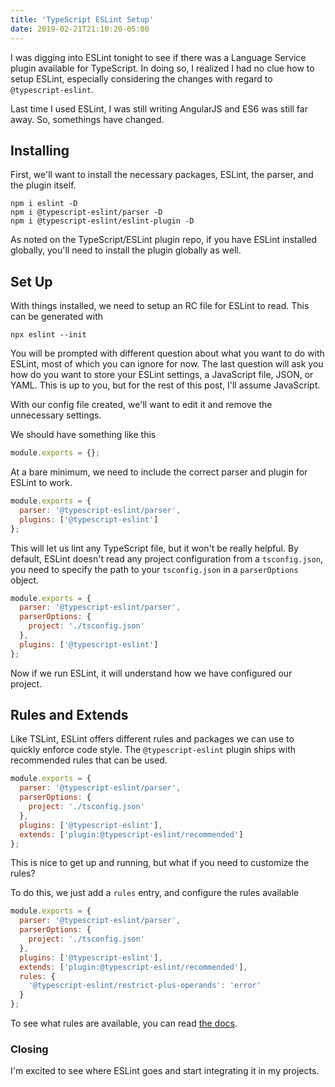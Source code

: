 ```yaml
---
title: 'TypeScript ESLint Setup'
date: 2019-02-21T21:10:20-05:00
---
```


I was digging into ESLint tonight to see if there was a Language Service plugin available for TypeScript. In doing so, I realized I had no clue how to setup ESLint, especially considering the changes with regard to `@typescript-eslint`.

Last time I used ESLint, I was still writing AngularJS and ES6 was still far away. So, somethings have changed.

## Installing

First, we'll want to install the necessary packages, ESLint, the parser, and the plugin itself.

```shell
npm i eslint -D
npm i @typescript-eslint/parser -D
npm i @typescript-eslint/eslint-plugin -D
```

As noted on the TypeScript/ESLint plugin repo, if you have ESLint installed globally, you'll need to install the plugin globally as well.

## Set Up

With things installed, we need to setup an RC file for ESLint to read. This can be generated with

```
npx eslint --init
```

You will be prompted with different question about what you want to do with ESLint, most of which you can ignore for now. The last question will ask you how do you want to store your ESLint settings, a JavaScript file, JSON, or YAML. This is up to you, but for the rest of this post, I'll assume JavaScript.

With our config file created, we'll want to edit it and remove the unnecessary settings.

We should have something like this

```js
module.exports = {};
```

At a bare minimum, we need to include the correct parser and plugin for ESLint to work.

```js
module.exports = {
  parser: '@typescript-eslint/parser',
  plugins: ['@typescript-eslint']
};
```

This will let us lint any TypeScript file, but it won't be really helpful. By default, ESLint doesn't read any project configuration from a `tsconfig.json`, you need to specify the path to your `tsconfig.json` in a `parserOptions` object.

```js
module.exports = {
  parser: '@typescript-eslint/parser',
  parserOptions: {
    project: './tsconfig.json'
  },
  plugins: ['@typescript-eslint']
};
```

Now if we run ESLint, it will understand how we have configured our project.

## Rules and Extends

Like TSLint, ESLint offers different rules and packages we can use to quickly enforce code style. The `@typescript-eslint` plugin ships with recommended rules that can be used.

```js
module.exports = {
  parser: '@typescript-eslint/parser',
  parserOptions: {
    project: './tsconfig.json'
  },
  plugins: ['@typescript-eslint'],
  extends: ['plugin:@typescript-eslint/recommended']
};
```

This is nice to get up and running, but what if you need to customize the rules?

To do this, we just add a `rules` entry, and configure the rules available

```js
module.exports = {
  parser: '@typescript-eslint/parser',
  parserOptions: {
    project: './tsconfig.json'
  },
  plugins: ['@typescript-eslint'],
  extends: ['plugin:@typescript-eslint/recommended'],
  rules: {
    '@typescript-eslint/restrict-plus-operands': 'error'
  }
};
```

To see what rules are available, you can read [the docs](https://github.com/typescript-eslint/typescript-eslint/tree/master/packages/eslint-plugin#supported-rules).

### Closing

I'm excited to see where ESLint goes and start integrating it in my projects.
